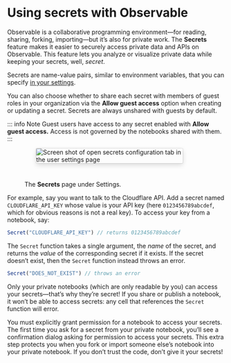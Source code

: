 # Using secrets with Observable
<PricingBadge level="pro" />

Observable is a collaborative programming environment—for reading, sharing, forking, importing—but it’s also for private work. The **Secrets** feature makes it easier to securely access private data and APIs on Observable. This feature lets you analyze or visualize private data while keeping your secrets, well, *secret*.

Secrets are name-value pairs, similar to environment variables, that you can specify [in your settings](https://observablehq.com/settings/secrets). 

You can also choose whether to share each secret with members of guest roles in your organization via the __Allow guest access__ option when creating or updating a secret. Secrets are always unshared with guests by default.

::: info Note
Guest users have access to any secret enabled with <b>Allow guest access.</b> Access is not governed by the notebooks shared with them.
:::

<figure>
  <img
    style="border-radius:2px;box-shadow:0 4px 12px rgba(0,0,0,0.15), 0 0 0 1px rgba(0, 0, 0, 0.1);margin-left:27px;margin-bottom:40px;max-width: 80%"
    src="/security/secrets.png" alt="Screen shot of open secrets configuration tab in the user settings page"
  />
  <figcaption>The <b>Secrets</b> page under Settings.</figcaption>
</figure>

For example, say you want to talk to the Cloudflare API. Add a secret named `CLOUDFLARE_API_KEY` whose value is your API key (here `0123456789abcdef`, which for obvious reasons is not a real key). To access your key from a notebook, say:

```js
Secret("CLOUDFLARE_API_KEY") // returns 0123456789abcdef
```

The `Secret` function takes a single argument, the *name* of the secret, and returns the *value* of the corresponding secret if it exists. If the secret doesn’t exist, then the `Secret` function instead throws an error.

```js
Secret("DOES_NOT_EXIST") // throws an error
```

Only your private notebooks (which are only readable by you) can access your secrets—that’s why they’re secret! If you share or publish a notebook, it won’t be able to access secrets: any cell that references the `Secret` function will error.

You must explicitly grant permission for a notebook to access your secrets. The first time you ask for a secret from your private notebook, you’ll see a confirmation dialog asking for permission to access your secrets. This extra step protects you when you fork or import someone else’s notebook into your private notebook. If you don’t trust the code, don’t give it your secrets!
